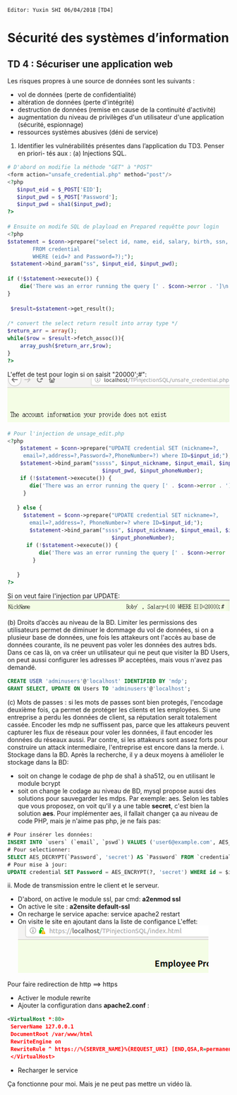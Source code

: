 `Editor: Yuxin SHI 06/04/2018`
`[TD4]`
# Sécurité des systèmes d’information
## TD 4 : Sécuriser une application web

Les risques propres à une source de données sont les suivants :

-   vol de données (perte de confidentialité)
-   altération de données (perte d'intégrité)
-   destruction de données (remise en cause de la continuité d'activité)
-   augmentation du niveau de privilèges d'un utilisateur d'une application (sécurité, espionnage)
-   ressources systèmes abusives (déni de service)   


1. Identifier les vulnérabilités présentes dans l’application du TD3. Penser en priori-
tés aux :
(a) Injections SQL.

```php
# D'abord on modifie la méthode "GET" à "POST"
<form action="unsafe_credential.php" method="post"/>
<?php
   $input_eid = $_POST['EID'];
   $input_pwd = $_POST['Password'];
   $input_pwd = sha1($input_pwd);
?>

# Ensuite on modife SQL de playload en Prepared requêtte pour login
<?php
$statement = $conn->prepare("select id, name, eid, salary, birth, ssn, phoneNumber, address, email,nickname,Password
        FROM credential
        WHERE (eid=? and Password=?);");
 $statement->bind_param("ss", $input_eid, $input_pwd);

if (!$statement->execute()) {
    die('There was an error running the query [' . $conn->error . ']\n');
}

 $result=$statement->get_result();

/* convert the select return result into array type */
$return_arr = array();
while($row = $result->fetch_assoc()){
    array_push($return_arr,$row);
}
?>
```
L'effet de test pour login si on saisit "20000';#":
![](cr_tp4_11.png)

```php
# Pour l'injection de unsage_edit.php
<?php
    $statement = $conn->prepare("UPDATE credential SET (nickname=?,
     email=?,address=?,Password=?,PhoneNumber=?) where ID=$input_id;");
    $statement->bind_param("sssss", $input_nickname, $input_email, $input_address
                              $input_pwd, $input_phoneNumber);
    if (!$statement->execute()) {
       die('There was an error running the query [' . $conn->error . ']\n');
     }

   } else {
     $statement = $conn->prepare("UPDATE credential SET nickname=?,
       email=?,address=?, PhoneNumber=? where ID=$input_id;");
       $statement->bind_param("ssss", $input_nickname, $input_email, $input_address
                                 $input_phoneNumber);
      if (!$statement->execute()) {
          die('There was an error running the query [' . $conn->error . ']\n');
        }

   }
?>
```
Si on veut faire l'injection par UPDATE:
![](cr_tp4_12.png)

(b) Droits d’accès au niveau de la BD.
Limiter les permissions des utilisateurs permet de diminuer le dommage du vol de données, si on a plusieur base de données, une fois les attakeurs ont l'accès au base de données courante, ils ne peuvent pas voler les données des autres bds.   
Dans ce cas là, on va créer un utilisateur qui ne peut que visiter la BD Users, on peut aussi configurer les adresses IP acceptées, mais vous n'avez pas demandé.
```sql
CREATE USER 'adminusers'@'localhost' IDENTIFIED BY 'mdp';
GRANT SELECT, UPDATE ON Users TO 'adminusers'@'localhost';
```
(c) Mots de passes :
si les mots de passes sont bien protegés, l'encodage deuxième fois, ça permet de protéger les clients et les employées. Si une entreprise a perdu les données de client, sa réputation serait totalement cassée. Encoder les mdp ne suffissent pas, parce que les attakeurs peuvent capturer les flux de réseaux pour voler les données, il faut encoder les données du réseaux aussi. Par contre, si les attakeurs sont assez forts pour construire un attack intermediaire, l'entreprise est encore dans la merde.
i. Stockage dans la BD.
Après la recherche, il y a deux moyens à amélioler le stockage dans la BD:
- soit on change le codage de php de sha1 à sha512, ou en utilisant le module bcrypt
- soit on change le codage au niveau de BD, mysql propose aussi des solutions pour sauvegarder les mdps. Par exemple: aes. Selon les tables que vous proposez, on voit qu'il y a une table **secret**, c'est bien la solution **aes**.
Pour implémenter aes, il fallait changer ça au niveau de code PHP, mais je n'aime pas php, je ne fais pas:
```sql
# Pour insérer les données:
INSERT INTO `users` (`email`, `pswd`) VALUES ('user6@example.com', AES_ENCRYPT('pass123', 'secret'));
# Pour selectionner:
SELECT AES_DECRYPT(`Password`, 'secret') AS `Password` FROM `credential` WHERE id = $input_id;
# Pour mise à jour:
UPDATE credential SET Password = AES_ENCRYPT(?, 'secret') WHERE id = $input_id;
```

ii. Mode de transmission entre le client et le serveur.
- D'abord, on active le module ssl, par cmd: **a2enmod ssl**
- On active le site : **a2ensite default-ssl**
- On recharge le service apache: service apache2 restart
- On visite le site en ajoutant dans la liste de configance
L'effet:    
![](cr_tp4_31.png)   

Pour faire redirection de http ==> https
- Activer le module rewrite
- Ajouter la configuration dans **apache2.conf** :
```xml
<VirtualHost *:80>
 ServerName 127.0.0.1
 DocumentRoot /var/www/html
 RewriteEngine on
 RewriteRule ^ https://%{SERVER_NAME}%{REQUEST_URI} [END,QSA,R=permanent]
 </VirtualHost>
```
- Recharger le service   

Ça fonctionne pour moi. Mais je ne peut pas mettre un vidéo là.
